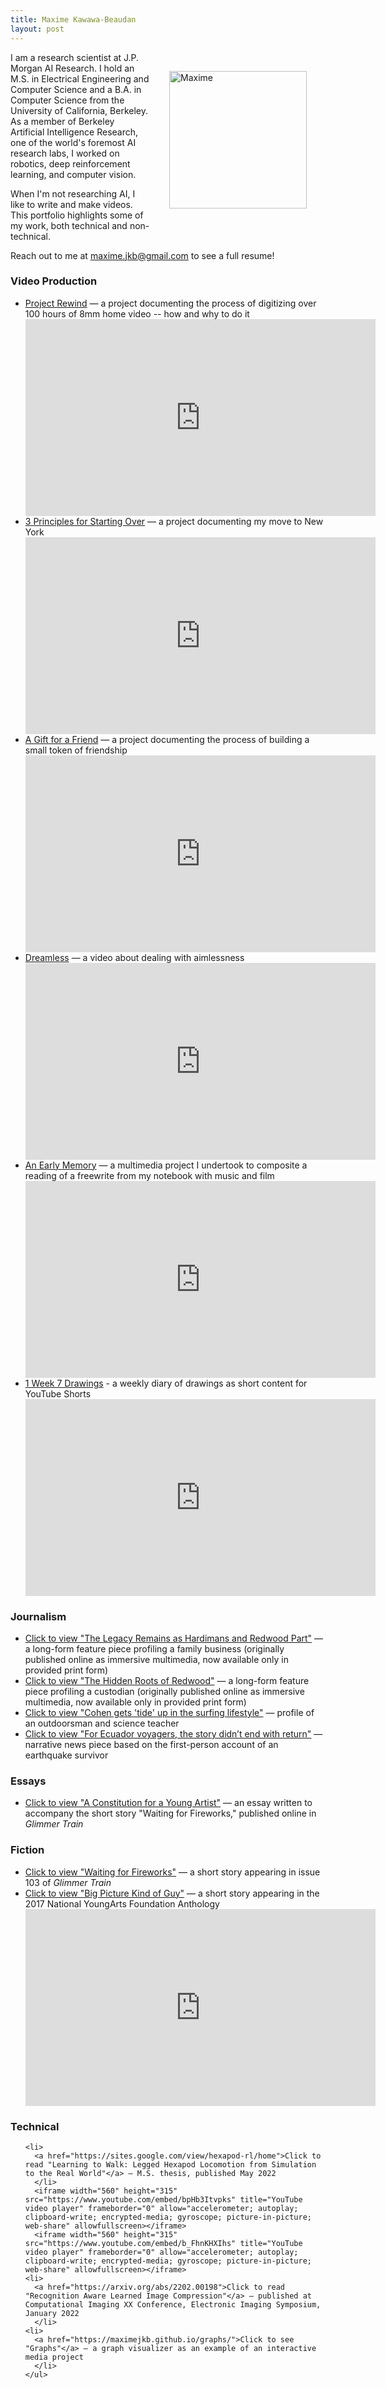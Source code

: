 ```yaml
---
title: Maxime Kawawa-Beaudan
layout: post
---
```

<img alt="Maxime" src="/assets/images/headshot.jpg" width="220" align="right" style="margin:30px;"/> 

I am a research scientist at J.P. Morgan AI Research. I hold an M.S. in Electrical Engineering and Computer Science and a B.A. in Computer Science from the University of California, Berkeley. As a member of Berkeley Artificial Intelligence Research, one of the world's foremost AI research labs, I worked on robotics, deep reinforcement learning, and computer vision. 

When I'm not researching AI, I like to write and make videos. This portfolio highlights some of my work, both technical and non-technical.

<!-- I aim to explain AI and open up conversations about the effective use of technology. -->

Reach out to me at <u>maxime.jkb@gmail.com</u> to see a full resume!

<h3> Video Production </h3>
<ul>
  <li><a href="https://youtu.be/yy-NEx1hGes">Project Rewind</a> — a project documenting the process of digitizing over 100 hours of 8mm home video -- how and why to do it </li>
  <iframe width="560" height="315" src="https://www.youtube.com/embed/yy-NEx1hGes" title="YouTube video player" frameborder="0" allow="accelerometer; autoplay; clipboard-write; encrypted-media; gyroscope; picture-in-picture; web-share" allowfullscreen></iframe>
  <li><a href="https://youtu.be/hGfWgC-qX1w">3 Principles for Starting Over</a> — a project documenting my move to New York</li>
  <iframe width="560" height="315" src="https://www.youtube.com/embed/hGfWgC-qX1w" title="YouTube video player" frameborder="0" allow="accelerometer; autoplay; clipboard-write; encrypted-media; gyroscope; picture-in-picture; web-share" allowfullscreen></iframe>
    <li><a href="https://youtu.be/QJDIGEdWjhQ">A Gift for a Friend</a> — a project documenting the process of building a small token of friendship </li>
  <iframe width="560" height="315" src="https://www.youtube.com/embed/QJDIGEdWjhQ" title="YouTube video player" frameborder="0" allow="accelerometer; autoplay; clipboard-write; encrypted-media; gyroscope; picture-in-picture; web-share" allowfullscreen></iframe>
  <li><a href="https://youtu.be/r8LoC-Tbcn4">Dreamless</a> — a video about dealing with aimlessness</li>
<iframe width="560" height="315" src="https://www.youtube.com/embed/r8LoC-Tbcn4" title="YouTube video player" frameborder="0" allow="accelerometer; autoplay; clipboard-write; encrypted-media; gyroscope; picture-in-picture; web-share" allowfullscreen></iframe>
  <li><a href="https://youtu.be/qUAGxEM5G9g">An Early Memory</a> — a multimedia project I undertook to composite a reading of a freewrite from my notebook with music and film </li>
  <iframe width="560" height="315" src="https://www.youtube.com/embed/qUAGxEM5G9g" title="YouTube video player" frameborder="0" allow="accelerometer; autoplay; clipboard-write; encrypted-media; gyroscope; picture-in-picture; web-share" allowfullscreen></iframe>
  <li><a href="https://youtube.com/shorts/i5iZ976B2ak?feature=share">1 Week 7 Drawings</a> - a weekly diary of drawings as short content for YouTube Shorts </li>
  <iframe width="560" height="315" src="  https://youtube.com/embed/i5iZ976B2ak" title="YouTube video player" frameborder="0" allow="accelerometer; autoplay; clipboard-write; encrypted-media; gyroscope; picture-in-picture; web-share" allowfullscreen></iframe>
  </ul>


<h3> Journalism </h3>
<ul>
  <li><a href="https://issuu.com/redwoodbark/docs/merged__17_/12">Click to view "The Legacy Remains as Hardimans and Redwood Part"</a> — a long-form feature piece profiling a family business (originally published online as immersive multimedia, now available only in provided print form)</li>
  <li><a href="https://issuu.com/redwoodbark/docs/september2016/14">Click to view "The Hidden Roots of Redwood"</a> — a long-form feature piece profiling a custodian (originally published online as immersive multimedia, now available only in provided print form)</li>
  <li><a href="https://redwoodbark.org/33969/culture/cohen-surfing-lifestyle/">Click to view "Cohen gets 'tide' up in the surfing lifestyle"</a> — profile of an outdoorsman and science teacher</li>
  <li><a href="https://redwoodbark.org/27885/culture/ecuador-voyagers-story-didnt-end-return/">Click to view "For Ecuador voyagers, the story didn’t end with return"</a> — narrative news piece based on the first-person account of an earthquake survivor </li>
  </ul>

<h3> Essays </h3>
<ul>
  <li><a href="http://www.glimmertrain.com/bulletins/essays/b132beaudan.php">Click to view "A Constitution for a Young Artist"</a> — an essay written to accompany the short story "Waiting for Fireworks," published online in <em>Glimmer Train</em> </li>
  </ul>

<h3> Fiction </h3>
<ul>
  <li><a href="https://www.amazon.com/dp/1595530525/ref=cm_sw_em_r_mt_dp_S8E4T2M8YJCPQNS16920">Click to view "Waiting for Fireworks"</a> — a short story appearing in issue 103 of <em>Glimmer Train</em> </li>
  <li><a href="https://youtu.be/8V862JnbEz4">Click to view "Big Picture Kind of Guy"</a> — a short story appearing in the 2017 National YoungArts Foundation Anthology</li>
  <iframe width="560" height="315" src="https://www.youtube.com/embed/8V862JnbEz4" title="YouTube video player" frameborder="0" allow="accelerometer; autoplay; clipboard-write; encrypted-media; gyroscope; picture-in-picture; web-share" allowfullscreen></iframe>
  </ul>
  
  <h3> Technical </h3>
  <ul>

    <li>
      <a href="https://sites.google.com/view/hexapod-rl/home">Click to read "Learning to Walk: Legged Hexapod Locomotion from Simulation to the Real World"</a> — M.S. thesis, published May 2022
      </li>
      <iframe width="560" height="315" src="https://www.youtube.com/embed/bpHb3Itvpks" title="YouTube video player" frameborder="0" allow="accelerometer; autoplay; clipboard-write; encrypted-media; gyroscope; picture-in-picture; web-share" allowfullscreen></iframe>
      <iframe width="560" height="315" src="https://www.youtube.com/embed/b_FhnKHXIhs" title="YouTube video player" frameborder="0" allow="accelerometer; autoplay; clipboard-write; encrypted-media; gyroscope; picture-in-picture; web-share" allowfullscreen></iframe>
    <li>
      <a href="https://arxiv.org/abs/2202.00198">Click to read "Recognition Aware Learned Image Compression"</a> — published at Computational Imaging XX Conference, Electronic Imaging Symposium, January 2022
      </li>
    <li>
      <a href="https://maximejkb.github.io/graphs/">Click to see "Graphs"</a> — a graph visualizer as an example of an interactive media project
      </li>
    </ul>